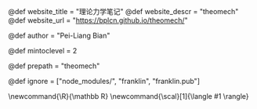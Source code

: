 <!--
Add here global page variables to use throughout your
website.
The website_* must be defined for the RSS to work
-->
@def website_title = "理论力学笔记"
@def website_descr = "theomech"
@def website_url   = "https://bplcn.github.io/theomech/"

@def author = "Pei-Liang Bian"

@def mintoclevel = 2

@def prepath = "theomech"

<!--
Add here files or directories that should be ignored by Franklin, otherwise
these files might be copied and, if markdown, processed by Franklin which
you might not want. Indicate directories by ending the name with a `/`.
-->
@def ignore = ["node_modules/", "franklin", "franklin.pub"]

<!--
Add here global latex commands to use throughout your
pages. It can be math commands but does not need to be.
For instance:
* \newcommand{\phrase}{This is a long phrase to copy.}
-->
\newcommand{\R}{\mathbb R}
\newcommand{\scal}[1]{\langle #1 \rangle}
